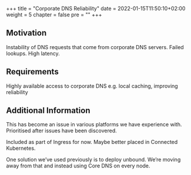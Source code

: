 +++
title = "Corporate DNS Reliability"
date = 2022-01-15T11:50:10+02:00
weight = 5
chapter = false
pre = "<b></b>"
+++

## Motivation
Instability of DNS requests that come from corporate DNS servers. Failed lookups. High latency.

## Requirements
Highly available access to corporate DNS e.g. local caching, improving reliability

## Additional Information
This has become an issue in various platforms we have experience with. Prioritised after issues have been discovered.

Included as part of Ingress for now. Maybe better placed in Connected Kubernetes.

One solution we’ve used previously is to deploy unbound. We’re moving away from that and instead using Core DNS on every node.


